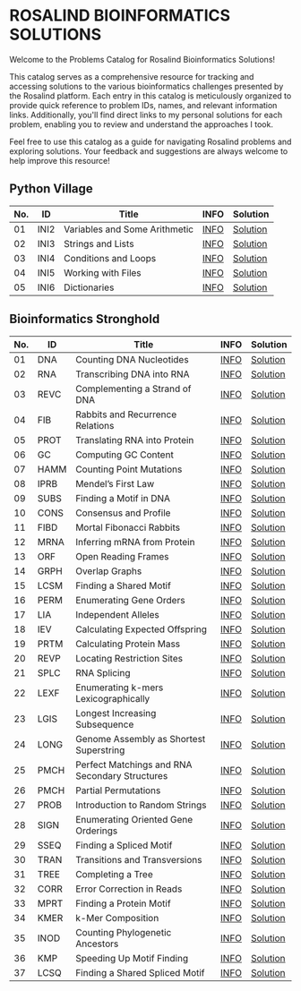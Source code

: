 # ROSALIND BIOINFORMATICS SOLUTIONS
Welcome to the Problems Catalog for Rosalind Bioinformatics Solutions!

This catalog serves as a comprehensive resource for tracking and accessing solutions to the various bioinformatics challenges presented by the Rosalind platform. Each entry in this catalog is meticulously organized to provide quick reference to problem IDs, names, and relevant information links. Additionally, you'll find direct links to my personal solutions for each problem, enabling you to review and understand the approaches I took.

Feel free to use this catalog as a guide for navigating Rosalind problems and exploring solutions. Your feedback and suggestions are always welcome to help improve this resource!

## Python Village

No.  | ID    | Title                           | INFO     | Solution     |
-----|-------|---------------------------------|----------|--------------|
01   | INI2  | Variables and Some Arithmetic   | [INFO](https://rosalind.info/problems/ini2/) | [Solution](https://github.com/AhmedOs13/Rosalind-Bioinformatics/blob/main/Python%20Village/01.%20Variables%20and%20Some%20Arithmetic.py) |
02   | INI3  | Strings and Lists               | [INFO](https://rosalind.info/problems/ini3/) | [Solution](https://github.com/AhmedOs13/Rosalind-Bioinformatics/blob/main/Python%20Village/02.%20Strings%20and%20Lists.py) |
03   | INI4  | Conditions and Loops            | [INFO](https://rosalind.info/problems/ini4/) | [Solution](https://github.com/AhmedOs13/Rosalind-Bioinformatics/blob/main/Python%20Village/03.%20Conditions%20and%20Loops.py) |
04   | INI5  | Working with Files              | [INFO](https://rosalind.info/problems/ini5/) | [Solution](https://github.com/AhmedOs13/Rosalind-Bioinformatics/blob/main/Python%20Village/04.%20Working%20with%20Files.py) |
05   | INI6  | Dictionaries                    | [INFO](https://rosalind.info/problems/ini6/) | [Solution](https://github.com/AhmedOs13/Rosalind-Bioinformatics/blob/main/Python%20Village/05.%20Dictionaries.py) |




## Bioinformatics Stronghold

No.   | ID    | Title                                         | INFO     | Solution     |
------|-------|-----------------------------------------------|----------|--------------|
01    | DNA   | Counting DNA Nucleotides                      | [INFO](https://rosalind.info/problems/dna/) | [Solution](https://github.com/AhmedOs13/Rosalind-Bioinformatics/blob/main/Bioinformatics%20Stronghold/01.%20Counting%20DNA%20Nucleotides.py) |
02    | RNA   | Transcribing DNA into RNA                     | [INFO](https://rosalind.info/problems/rna/) | [Solution](https://github.com/AhmedOs13/Rosalind-Bioinformatics/blob/main/Bioinformatics%20Stronghold/02.%20Transcribing%20DNA%20into%20RNA.py) |
03    | REVC  | Complementing a Strand of DNA                 | [INFO](https://rosalind.info/problems/revc/) | [Solution](https://github.com/AhmedOs13/Rosalind-Bioinformatics/blob/main/Bioinformatics%20Stronghold/03.%20Complementing%20a%20Strand%20of%20DNA.py) |
04    | FIB   | Rabbits and Recurrence Relations              | [INFO](https://rosalind.info/problems/fib/) | [Solution](https://github.com/AhmedOs13/Rosalind-Bioinformatics/blob/main/Bioinformatics%20Stronghold/04.%20Rabbits%20and%20Recurrence%20Relations.py) |
05    | PROT  | Translating RNA into Protein                  | [INFO](https://rosalind.info/problems/prot/) | [Solution](https://github.com/AhmedOs13/Rosalind-Bioinformatics/blob/main/Bioinformatics%20Stronghold/05.%20Translating%20RNA%20into%20Protein.py) |
06    | GC    | Computing GC Content                          | [INFO](https://rosalind.info/problems/gc/) | [Solution](https://github.com/AhmedOs13/Rosalind-Bioinformatics/blob/main/Bioinformatics%20Stronghold/06.%20Computing%20GC%20Content.py) |
07    | HAMM  | Counting Point Mutations                      | [INFO](https://rosalind.info/problems/hamm/) | [Solution](https://github.com/AhmedOs13/Rosalind-Bioinformatics/blob/main/Bioinformatics%20Stronghold/07.%20Counting%20Point%20Mutations.py) |
08    | IPRB  | Mendel’s First Law                            | [INFO](https://rosalind.info/problems/iprb/) | [Solution](https://github.com/AhmedOs13/Rosalind-Bioinformatics/blob/main/Bioinformatics%20Stronghold/08.%20Mendel's%20First%20Law.py) |
09    | SUBS  | Finding a Motif in DNA                        | [INFO](https://rosalind.info/problems/subs/) | [Solution](https://github.com/AhmedOs13/Rosalind-Bioinformatics/blob/main/Bioinformatics%20Stronghold/09.%20Finding%20a%20Motif%20in%20DNA.py) |
10    | CONS  | Consensus and Profile                         | [INFO](https://rosalind.info/problems/cons/) | [Solution](https://github.com/AhmedOs13/Rosalind-Bioinformatics/blob/main/Bioinformatics%20Stronghold/10.%20Consensus%20and%20Profile.py) |
11    | FIBD  | Mortal Fibonacci Rabbits                      | [INFO](https://rosalind.info/problems/fibd/) | [Solution](https://github.com/AhmedOs13/Rosalind-Bioinformatics/blob/main/Bioinformatics%20Stronghold/11.%20Mortal%20Fibonacci%20Rabbits.py) |
12    | MRNA  | Inferring mRNA from Protein                   | [INFO](https://rosalind.info/problems/mrna/) | [Solution](https://github.com/AhmedOs13/Rosalind-Bioinformatics/blob/main/Bioinformatics%20Stronghold/12.%20%20Inferring%20mRNA%20from%20Protein.py) |
13    | ORF   | Open Reading Frames                           | [INFO](https://rosalind.info/problems/orf/) | [Solution](https://github.com/AhmedOs13/Rosalind-Bioinformatics/blob/main/Bioinformatics%20Stronghold/13.%20Open%20Reading%20Frames.py) |
14    | GRPH  | Overlap Graphs                                | [INFO](https://rosalind.info/problems/grph/) | [Solution](https://github.com/AhmedOs13/Rosalind-Bioinformatics/blob/main/Bioinformatics%20Stronghold/14.%20%20Overlap%20Graphs.py) |
15    | LCSM  | Finding a Shared Motif                        | [INFO](https://rosalind.info/problems/lcsm/) | [Solution](https://github.com/AhmedOs13/Rosalind-Bioinformatics/blob/main/Bioinformatics%20Stronghold/15.%20Finding%20A%20Shared%20Motif.py) |
16    | PERM  | Enumerating Gene Orders                       | [INFO](https://rosalind.info/problems/perm/) | [Solution](https://github.com/AhmedOs13/Rosalind-Bioinformatics/blob/main/Bioinformatics%20Stronghold/16.%20Enumerating%20Gene%20Orders.py) |
17    | LIA   | Independent Alleles                           | [INFO](https://rosalind.info/problems/lia/) | [Solution](https://github.com/AhmedOs13/Rosalind-Bioinformatics/blob/main/Bioinformatics%20Stronghold/17.%20Independent%20Alleles.py) |
18    | IEV   | Calculating Expected Offspring                | [INFO](https://rosalind.info/problems/iev/) | [Solution](https://github.com/AhmedOs13/Rosalind-Bioinformatics/blob/main/Bioinformatics%20Stronghold/18.%20Calculating%20Expected%20Offspring.py) |
19    | PRTM  | Calculating Protein Mass                      | [INFO](https://rosalind.info/problems/prtm/) | [Solution](https://github.com/AhmedOs13/Rosalind-Bioinformatics/blob/main/Bioinformatics%20Stronghold/19.%20Calculating%20Protein%20Mass.py) |
20    | REVP  | Locating Restriction Sites                    | [INFO](https://rosalind.info/problems/revp/) | [Solution](https://github.com/AhmedOs13/Rosalind-Bioinformatics/blob/main/Bioinformatics%20Stronghold/20.%20Locating%20Restriction%20Sites.py) |
21    | SPLC  | RNA Splicing                                  | [INFO](https://rosalind.info/problems/splc/) | [Solution](https://github.com/AhmedOs13/Rosalind-Bioinformatics/blob/main/Bioinformatics%20Stronghold/21.%20RNA%20Splicing.py) |
22    | LEXF  | Enumerating k-mers Lexicographically          | [INFO](https://rosalind.info/problems/lexf/) | [Solution](https://github.com/AhmedOs13/Rosalind-Bioinformatics/blob/main/Bioinformatics%20Stronghold/22.%20Enumerating%20k-mers%20Lexicographically.py) |
23    | LGIS  | Longest Increasing Subsequence                | [INFO](https://rosalind.info/problems/lgis/) | [Solution](https://github.com/AhmedOs13/Rosalind-Bioinformatics/blob/main/Bioinformatics%20Stronghold/23.%20Longest%20Increasing%20Subsequence.py) |
24    | LONG  | Genome Assembly as Shortest Superstring       | [INFO](https://rosalind.info/problems/long/) | [Solution](https://github.com/AhmedOs13/Rosalind-Bioinformatics/blob/main/Bioinformatics%20Stronghold/24.%20Genome%20Assembly%20as%20Shortest%20Superstring.py) |
25    | PMCH  | Perfect Matchings and RNA Secondary Structures| [INFO](https://rosalind.info/problems/pmch/) | [Solution](https://github.com/AhmedOs13/Rosalind-Bioinformatics/blob/main/Bioinformatics%20Stronghold/25.%20Perfect%20Matchings%20and%20RNA%20Secondary%20Structures.py) |
26    | PMCH  | Partial Permutations | [INFO](https://rosalind.info/problems/pmch/) | [Solution](https://github.com/AhmedOs13/Rosalind-Bioinformatics/blob/main/Bioinformatics%20Stronghold/26.%20Partial%20Permutations.py) |
27    | PROB  | Introduction to Random Strings | [INFO](https://rosalind.info/problems/prob/) | [Solution](https://github.com/AhmedOs13/Rosalind-Bioinformatics/blob/main/Bioinformatics%20Stronghold/27.%20Introduction%20to%20Random%20Strings.py) |
28    | SIGN  | Enumerating Oriented Gene Orderings | [INFO](https://rosalind.info/problems/sign/) | [Solution](https://github.com/AhmedOs13/Rosalind-Bioinformatics/blob/main/Bioinformatics%20Stronghold/28.%20Enumerating%20Oriented%20Gene%20Orderings.py) |
29    | SSEQ  | Finding a Spliced Motif | [INFO](https://rosalind.info/problems/sseq/) | [Solution](https://github.com/AhmedOs13/Rosalind-Bioinformatics/blob/main/Bioinformatics%20Stronghold/29.%20Finding%20a%20Spliced%20Motif.py) |
30    | TRAN  | Transitions and Transversions | [INFO](https://rosalind.info/problems/tran/) | [Solution](https://github.com/AhmedOs13/Rosalind-Bioinformatics/blob/main/Bioinformatics%20Stronghold/30.%20Transitions%20and%20Transversions.py) |
31    | TREE  | Completing a Tree | [INFO](https://rosalind.info/problems/tree/) | [Solution](https://github.com/AhmedOs13/Rosalind-Bioinformatics/blob/main/Bioinformatics%20Stronghold/31.%20Completing%20a%20Tree.py) |
32    | CORR  | Error Correction in Reads | [INFO](https://rosalind.info/problems/corr/) | [Solution](https://github.com/AhmedOs13/Rosalind-Bioinformatics/blob/main/Bioinformatics%20Stronghold/32.%20Error%20Correction%20in%20Reads.py) |
33    | MPRT  | Finding a Protein Motif | [INFO](https://rosalind.info/problems/mprt/) | [Solution](https://github.com/AhmedOs13/Rosalind-Bioinformatics/blob/main/Bioinformatics%20Stronghold/33.%20Finding%20a%20Protein%20Motif.py) |
34    | KMER  | k-Mer Composition | [INFO](https://rosalind.info/problems/kmer/) | [Solution](https://github.com/AhmedOs13/Rosalind-Bioinformatics/blob/main/Bioinformatics%20Stronghold/34.%20k-Mer%20Composition.py) |
35    | INOD  | Counting Phylogenetic Ancestors | [INFO](https://rosalind.info/problems/inod/) | [Solution](https://github.com/AhmedOs13/Rosalind-Bioinformatics/blob/main/Bioinformatics%20Stronghold/35.%20Counting%20Phylogenetic%20Ancestors.py) |
36    | KMP  | Speeding Up Motif Finding | [INFO](https://rosalind.info/problems/kmp/) | [Solution](https://github.com/AhmedOs13/Rosalind-Bioinformatics/blob/main/Bioinformatics%20Stronghold/36.%20Speeding%20Up%20Motif%20Finding.py) |
37    | LCSQ  | Finding a Shared Spliced Motif | [INFO](https://rosalind.info/problems/lcsq/) | [Solution](https://github.com/AhmedOs13/Rosalind-Bioinformatics/blob/main/Bioinformatics%20Stronghold/37.%20Finding%20a%20Shared%20Spliced%20Motif.py) |
